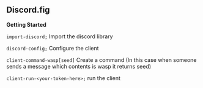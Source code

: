 ## Discord.fig ##

**Getting Started**

`import-discord;` Import the discord library

`discord-config;` Configure the client

`client-command-wasp[seed]` Create a command (In this case when someone sends a message which contents is wasp it returns seed)

`client-run-<your-token-here>;` run the client

 